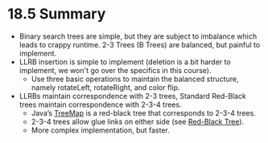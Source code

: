 # 18.5 Summary

* Binary search trees are simple, but they are subject to imbalance which leads to crappy runtime. 2-3 Trees (B Trees) are balanced, but painful to implement.
* LLRB insertion is simple to implement (deletion is a bit harder to implement, we won't go over the specifics in this course).
  * Use three basic operations to maintain the balanced structure, namely rotateLeft, rotateRight, and color flip.
* LLRBs maintain correspondence with 2-3 trees, Standard Red-Black trees maintain correspondence with 2-3-4 trees.
  * Java’s [TreeMap](https://github.com/AdoptOpenJDK/openjdk-jdk11/blob/999dbd4192d0f819cb5224f26e9e7fa75ca6f289/src/java.base/share/classes/java/util/TreeMap.java) is a red-black tree that corresponds to 2-3-4 trees.
  * 2-3-4 trees allow glue links on either side (see [Red-Black Tree](http://en.wikipedia.org/wiki/Red%E2%80%93black_tree)).
  * More complex implementation, but faster.
